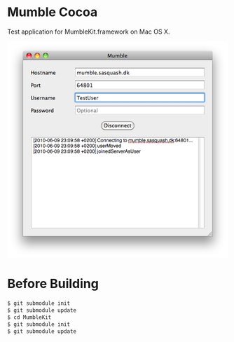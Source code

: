 Mumble Cocoa
============

Test application for MumbleKit.framework on Mac OS X.

![Mumble Cocoa](http://github.com/mkrautz/mumble-cocoa/raw/master/dump.png)

Before Building
===============

	$ git submodule init
	$ git submodule update
	$ cd MumbleKit
	$ git submodule init
	$ git submodule update
